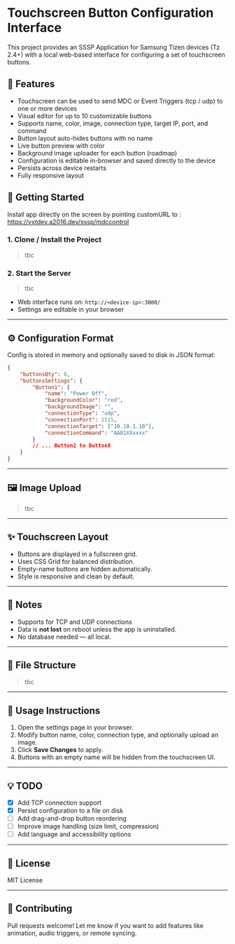 # Touchscreen Button Configuration Interface

This project provides an SSSP Application for Samsung Tizen devices (Tz 2.4+) with a local web-based interface for configuring a set of touchscreen buttons.

## 🤩 Features

- Touchscreen can be used to send MDC or Event Triggers (tcp / udp) to one or more devices
- Visual editor for up to 10 customizable buttons
- Supports name, color, image, connection type, target IP, port, and command
- Button layout auto-hides buttons with no name
- Live button preview with color
- Background image uploader for each button (roadmap)
- Configuration is editable in-browser and saved directly to the device
- Persists across device restarts
- Fully responsive layout

## 🚀 Getting Started

Install app directly on the screen by pointing customURL to :
https://vxtdev.a2016.dev/sssp/mdccontrol

### 1. Clone / Install the Project

> tbc

### 2. Start the Server

> tbc

- Web interface runs on: `http://<device-ip>:3000/`
- Settings are editable in your browser

---

## ⚙️ Configuration Format

Config is stored in memory and optionally saved to disk in JSON format:

```json
{
	"buttonsQty": 8,
	"buttonsSettings": {
		"Button1": {
			"name": "Power Off",
			"backgroundColor": "red",
			"backgroundImage": "",
			"connectionType": "udp",
			"connectionPort": 1515,
			"connectionTarget": ["10.10.1.10"],
			"connectionCommand": "AA01XXxxxx"
		}
		// ... Button2 to Button8
	}
}
```

---

## 🖼️ Image Upload

> tbc

<!-- - Each button allows uploading a background image (base64 encoded).
- Images are previewed live in the interface.
- Stored inline as part of the config JSON. -->

---

## ✨ Touchscreen Layout

- Buttons are displayed in a fullscreen grid.
- Uses CSS Grid for balanced distribution.
- Empty-name buttons are hidden automatically.
- Style is responsive and clean by default.

---

## 🥪 Notes

- Supports for TCP and UDP connections
- Data is **not lost** on reboot unless the app is uninstalled.
- No database needed — all local.

---

## 🧰 File Structure

> tbc

---

## 📱 Usage Instructions

1. Open the settings page in your browser.
2. Modify button name, color, connection type, and optionally upload an image.
3. Click **Save Changes** to apply.
4. Buttons with an empty name will be hidden from the touchscreen UI.

---

## 💡 TODO

- [x] Add TCP connection support
- [x] Persist configuration to a file on disk
- [ ] Add drag-and-drop button reordering
- [ ] Improve image handling (size limit, compression)
- [ ] Add language and accessibility options

---

## 📄 License

MIT License

---

## 🤝 Contributing

Pull requests welcome! Let me know if you want to add features like animation, audio triggers, or remote syncing.
